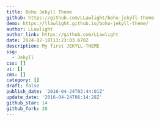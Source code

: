 ```yaml
---
title: Bohu Jekyll Theme
github: https://github.com/LLawlight/bohu-jekyll-theme
demo: https://llawlight.github.io/bohu-jekyll-theme/
author: LLawlight
author_link: https://github.com/LLawlight
date: 2024-02-18T13:23:03.670Z
description: My first JEKYLL-THEME
ssg:
  - Jekyll
css: []
ui: []
cms: []
category: []
draft: false
publish_date: '2016-04-24T03:44:01Z'
update_date: '2016-04-24T06:14:28Z'
github_star: 14
github_fork: 20
---
```

